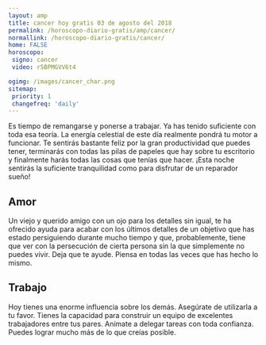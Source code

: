 ```yaml
---
layout: amp
title: cancer hoy gratis 03 de agosto del 2018 
permalink: /horoscopo-diario-gratis/amp/cancer/
normallink: /horoscopo-diario-gratis/cancer/
home: FALSE
horoscopo:
 signo: cancer
 video: r5BPMGVV6t4

ogimg: /images/cancer_char.png
sitemap:
 priority: 1
 changefreq: 'daily'
---
```



Es tiempo de remangarse y ponerse a trabajar. Ya has tenido suficiente con toda esa teoría. La energía celestial de este día realmente pondrá tu motor a funcionar. Te sentirás bastante feliz por la gran productividad que puedes tener, terminarás con todas las pilas de papeles que hay sobre tu escritorio y finalmente harás todas las cosas que tenías que hacer. ¡Esta noche sentirás la suficiente tranquilidad como para disfrutar de un reparador sueño!

## Amor

Un viejo y querido amigo con un ojo para los detalles sin igual, te ha ofrecido ayuda para acabar con los últimos detalles de un objetivo que has estado persiguiendo durante mucho tiempo y que, probablemente, tiene que ver con la persecución de cierta persona sin la que simplemente no puedes vivir. Deja que te ayude. Piensa en todas las veces que has hecho lo mismo.

## Trabajo

Hoy tienes una enorme influencia sobre los demás. Asegúrate de utilizarla a tu favor. Tienes la capacidad para construir un equipo de excelentes trabajadores entre tus pares. Anímate a delegar tareas con toda confianza. Puedes lograr mucho más de lo que creías posible.
